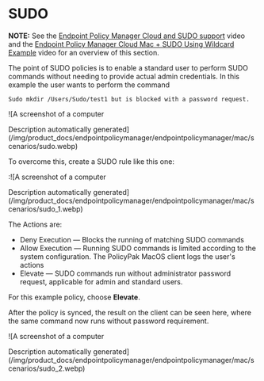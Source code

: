 # SUDO

**NOTE:** See the
[Endpoint Policy Manager Cloud and SUDO support](/docs/endpointpolicymanager/endpointpolicymanager/video/leastprivilege/mac/sudosupport.md)
video and the
[Endpoint Policy Manager Cloud Mac + SUDO Using Wildcard Example](/docs/endpointpolicymanager/endpointpolicymanager/video/leastprivilege/mac/wildcards.md)
video for an overview of this section.

The point of SUDO policies is to enable a standard user to perform SUDO commands without needing to
provide actual admin credentials. In this example the user wants to perform the command

```
Sudo mkdir /Users/Sudo/test1 but is blocked with a password request.
```

![A screenshot of a computer

Description automatically
generated](/img/product_docs/endpointpolicymanager/endpointpolicymanager/mac/scenarios/sudo.webp)

To overcome this, create a SUDO rule like this one:

:![A screenshot of a computer

Description automatically
generated](/img/product_docs/endpointpolicymanager/endpointpolicymanager/mac/scenarios/sudo_1.webp)

The Actions are:

- Deny Execution — Blocks the running of matching SUDO commands
- Allow Execution — Running SUDO commands is limited according to the system configuration. The
  PolicyPak MacOS client logs the user's actions
- Elevate — SUDO commands run without administrator password request, applicable for admin and
  standard users.

For this example policy, choose **Elevate**.

After the policy is synced, the result on the client can be seen here, where the same command now
runs without password requirement.

![A screenshot of a computer

Description automatically
generated](/img/product_docs/endpointpolicymanager/endpointpolicymanager/mac/scenarios/sudo_2.webp)
